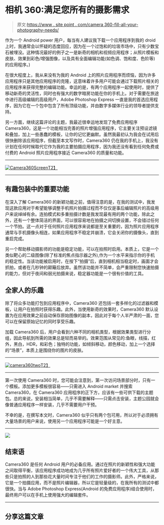 # 相机 360:满足您所有的摄影需求

> 原文:[https://www . site point . com/camera 360-fill-all-your-photography-needs/](https://www.sitepoint.com/camera360-fill-all-your-photography-needs/)

作为一个 Android power 用户，每当有人建议我下载一个应用程序到我的 droid 上时，我通常会以怀疑的态度回应，因为在一个过饱和的垃圾市场中，只有少数宝石被埋没。这种情况最好的例子之一是新奇的相机和视频应用程序；从照片模板和皮肤、效果到彩色/增强图像，以及具有全面编辑功能(如色调、饱和度、色阶等)的应用程序。)

在很大程度上，我从来没有为我的 Android 上的照片应用程序而烦恼，因为许多应用程序只是其他应用程序的克隆，这意味着许多用户可能会通过下载照片相关的应用程序来获得完整的编辑功能。幸运的是，有两个应用程序一起使用时，提供了移动新奇的灵活性，同时也有强大的数字暗房功能在你的手机上。对于需要在旅途中进行高级编辑的高级用户，Adobe Photoshop Express 一直是我的首选应用程序，因为它在一个包中包含了所有顶级功能，并由数字多媒体行业的领导者提供支持。

另一方面，继续这篇评论的主题，我最近很幸运地发现了免费应用程序 Camera360，这是一个功能相当完善的照片增强应用程序，它主要关注预设滤镜和叠加，加上一些愚蠢的模板，让你的记忆更幽默。虽然我最初认为我会在试用后很快删除该应用程序，但截至本文写作时，Camera360 仍在我的手机上，我没有计划在任何时候取代它作为我的主要拍摄应用程序，因为我还没有看到任何免费或付费的 Android 照片应用程序接近 Camera360 的质量和功能。

* * *

[![](../Images/694524109e4f873e0e8e2d0c5c1156ae.png "Camera360Screen")T2】](https://www.sitepoint.com/wp-content/uploads/2012/02/Camera360Screen.png)

* * *

## 有趣包装中的重要功能

在深入了解 Camera360 的新颖功能之前，值得注意的是，在我的测试中，我发现这款应用对于希望能够调整手机照片拍摄过程而不仅仅是事后编辑照片的高级用户来说绰绰有余。连拍模式和多重拍摄计数是我发现最有用的两个功能，除此之外，还有一个整体简洁的界面，可以很容易地在拍摄之间切换设置，不会错过任何一个节拍。这一点对于任何照片应用程序来说都是至关重要的，因为照片应用程序通常与手机摄像头相连，如果应用程序不稳定并崩溃，它会关闭你的摄像头，直到重启完成。

另一个帮助移动摄影师的功能是稳定功能，可以在拍照时启用。本质上，它是一个类似靶心的二级图像(除了标准的焦点指示器之外),作为一个水平来指示你的手机的稳定性。当该功能被启用时，在按下“拍摄”后，直到相机相当稳定时，画面才会抓拍，或者在几秒钟的颠簸后放弃。虽然该功能并不简单，会严重限制您快速拍摄的能力，但对于夜间和弱光拍摄来说，稳定器功能是一个很有价值的工具。

## 全家人的乐趣

除了将众多功能打包到应用程序中，Camera360 还包括一套多样化的过滤器和模板，让用户在拍照时获得乐趣。此外，当使用新奇的效果时，Camera360 默认设置为在应用效果之前自动保存原始图像的副本，因此对于每个人半严肃的一面，您可以在保留原始记忆的同时享受乐趣。

加载 Camera360 后，用户会看到六种不同的相机类型，根据效果类型进行分组，因此导航到所需的效果总是轻而易举的。效果范围从常见的:鱼眼，线描，红外，黑白，HDR，和彩色；独特的功能，如倾斜移动，颜色移动，加上一个选择的“场景”，本质上是围绕你的图片的皮肤。

* * *

[![](../Images/ebb520fa1e0800609e9de514d6c77a57.png "camera360two")T2】](https://www.sitepoint.com/wp-content/uploads/2012/03/camera360two.png)

* * *

第一次使用 Camera360 时，您可能会注意到，第一次访问场景部分时，只有一个模板。添加更多模板很容易——只需进入 Android market 并搜索 Camera360，在 Camera360 应用程序的正下方，应该有一些可供下载的主题包。总的来说，安装相当简单，几乎不需要解释——只需点击安装，主题公园就会像普通应用程序一样安装，几乎不需要用户干预。

不幸的是，在撰写本文时，Camera360 似乎只有两个包可用，所以对于必须拥有大量场景的用户来说，使用另一个应用程序可能是一个好主意。

* * *

![](../Images/e1d74feeac97f8397a42e114a8ee9c4e.png)

## 结束语

Camera360 是任何 Android 用户的必备应用。通过在照片的新颖性和强大功能之间取得平衡，该应用程序成功地成为几乎所有照片爱好者的一个伟大工具，从那些只是拍照的人到那些花大量时间专注于他们的工作的摄影师。此外，严格来说，它是一个拍摄应用，而不是照片编辑器，所以它是轻量级的，在我所有的测试中都很快。当与 Adobe Photoshop Express(Android 的免费应用程序)结合使用时，最终用户可以在手机上使用强大的编辑套件。

* * *

## 分享这篇文章